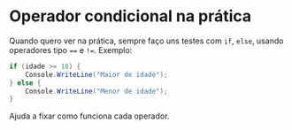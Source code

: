 # Operador condicional na prática

Quando quero ver na prática, sempre faço uns testes com `if`, `else`, usando operadores tipo `==` e `!=`. Exemplo:
```csharp
if (idade >= 18) {
    Console.WriteLine("Maior de idade");
} else {
    Console.WriteLine("Menor de idade");
}
```
Ajuda a fixar como funciona cada operador.
